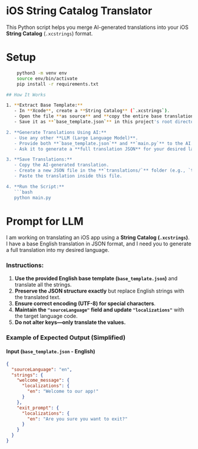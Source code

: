 # iOS String Catalog Translator

This Python script helps you merge AI-generated translations into your iOS **String Catalog** (`.xcstrings`) format.  

# Setup

```bash
    python3 -m venv env
    source env/bin/activate
    pip install -r requirements.txt

## How It Works  

1. **Extract Base Template:**  
   - In **Xcode**, create a **String Catalog** (`.xcstrings`).  
   - Open the file **as source** and **copy the entire base translation**.  
   - Save it as **`base_template.json`** in this project's root directory.  

2. **Generate Translations Using AI:**  
   - Use any other **LLM (Large Language Model)**.  
   - Provide both **`base_template.json`** and **`main.py`** to the AI.  
   - Ask it to generate a **full translation JSON** for your desired language.  

3. **Save Translations:**  
   - Copy the AI-generated translation.  
   - Create a new JSON file in the **`translations/`** folder (e.g., `tr.json` for Turkish).  
   - Paste the translation inside this file.  

4. **Run the Script:**  
   ```bash
   python main.py
```
# Prompt for LLM

I am working on translating an iOS app using a **String Catalog (`.xcstrings`)**. I have a base English translation in JSON format, and I need you to generate a full translation into my desired language.

### **Instructions:**
1. **Use the provided English base template (`base_template.json`)** and translate all the strings.
2. **Preserve the JSON structure exactly** but replace English strings with the translated text.
3. **Ensure correct encoding (UTF-8) for special characters**.
4. **Maintain the `"sourceLanguage"` field and update `"localizations"`** with the target language code.
5. **Do not alter keys—only translate the values.**

### **Example of Expected Output (Simplified)**
#### **Input (`base_template.json` - English)**
```json
{
  "sourceLanguage": "en",
  "strings": {
    "welcome_message": {
      "localizations": {
        "en": "Welcome to our app!"
      }
    },
    "exit_prompt": {
      "localizations": {
        "en": "Are you sure you want to exit?"
      }
    }
  }
}
